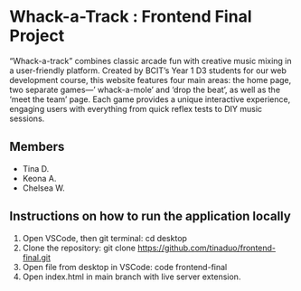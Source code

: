 # Whack-a-Track : Frontend Final Project
“Whack-a-track” combines classic arcade fun with creative music mixing in a user-friendly platform. Created by BCIT’s Year 1 D3 students for our web development course, this website features four main areas: the home page,  two separate games—’ whack-a-mole’ and ‘drop the beat’, as well as the ‘meet the team’ page. Each game provides a unique interactive experience, engaging users with everything from quick reflex tests to DIY music sessions. 

## Members
- Tina D.
- Keona A.
- Chelsea W.

## Instructions on how to run the application locally
1. Open VSCode, then git terminal: cd desktop
2. Clone the repository: git clone https://github.com/tinaduo/frontend-final.git
3. Open file from desktop in VSCode: code frontend-final
4. Open index.html in main branch with live server extension.
